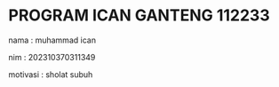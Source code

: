 # PROGRAM ICAN GANTENG 112233

nama : muhammad ican


nim : 202310370311349

motivasi : sholat subuh